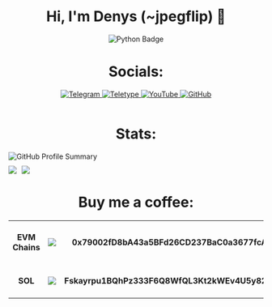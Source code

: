 <h1 align="center">Hi, I'm Denys (~jpegflip) 👋</h1>

<p align="center">
  <img src="https://img.shields.io/badge/Programming%20Language-Python-3776AB?style=for-the-badge&logo=python&logoColor=white" alt="Python Badge">
</p>

<h1 align="center">Socials:</h1>

<p align="center">
  <a href="https://t.me/arbyzeru" target="_blank">
    <img src="https://img.shields.io/badge/Telegram-26A5E4?style=for-the-badge&logo=telegram&logoColor=white" alt="Telegram">
  </a>
  <a href="https://teletype.in/@akcrypto" target="_blank">
    <img src="https://img.shields.io/badge/Teletype-2D2D2D?style=for-the-badge&logo=teletype&logoColor=white" alt="Teletype">
  </a>
  <a href="https://www.youtube.com/@arbyzeru" target="_blank">
    <img src="https://img.shields.io/badge/YouTube-FF0000?style=for-the-badge&logo=youtube&logoColor=white" alt="YouTube">
  </a>
  <a href="https://github.com/deKibi" target="_blank">
    <img src="https://img.shields.io/badge/GitHub-181717?style=for-the-badge&logo=github&logoColor=white" alt="GitHub">
  </a>
</p>

<div id="stats" align="center" style="display: flex; flex-direction: column;">
    <h1>Stats:</h1>
    <a style="display: flex; align-items: center;">
        <img src="https://github-profile-summary-cards.vercel.app/api/cards/profile-details?username=deKibi&theme=dark" alt="GitHub Profile Summary" style="margin-bottom: 10px;" />
    </a>
    <a style="display: flex;">
        <img src="https://github-profile-summary-cards.vercel.app/api/cards/repos-per-language?username=deKibi&theme=dark" style="margin-right: 10px;">
        <img src="https://github-profile-summary-cards.vercel.app/api/cards/stats?username=deKibi&theme=dark">
    </a>
</div>

<div id="donation" align="center">
    <h1>Buy me a coffee:</h1>
    <table>
        <tbody>
            <tr>
                <td align="center"><b>EVM Chains</b></td>
                <td align="center"><img style="vertical-align: middle;" src="https://img.shields.io/badge/ethereum-grey?logo=ethereum&logoColor=white"></td>
                <td align="center"><b>0x79002fD8bA43a5BFd26CD237BaC0a3677fcA9e55</b></td>
                <td><img src="https://api.qrserver.com/v1/create-qr-code/?size=150x150&data=0x79002fD8bA43a5BFd26CD237BaC0a3677fcA9e55" alt="EVM QR Code" style="margin-right: 20px;"></td>
            </tr>
            <tr>
                <td align="center"><b>SOL</b></td>
                <td align="center"><img style="vertical-align: middle;" src="https://img.shields.io/badge/solana-grey?logo=solana&logoColor=white"></td>
                <td align="center"><b>Fskayrpu1BQhPz333F6Q8WfQL3Kt2kWEv4U5y82gm5Hh</b></td>
                <td><img src="https://api.qrserver.com/v1/create-qr-code/?size=150x150&data=Fskayrpu1BQhPz333F6Q8WfQL3Kt2kWEv4U5y82gm5Hh" alt="SOL QR Code"></td>
            </tr>
        </tbody>
    </table>
</div>
